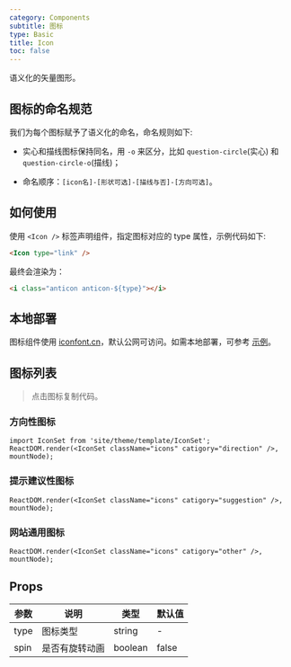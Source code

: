 ```yaml
---
category: Components
subtitle: 图标
type: Basic
title: Icon
toc: false
---
```


语义化的矢量图形。

## 图标的命名规范

我们为每个图标赋予了语义化的命名，命名规则如下:

- 实心和描线图标保持同名，用 `-o` 来区分，比如 `question-circle`(实心) 和 `question-circle-o`(描线)；

- 命名顺序：`[icon名]-[形状可选]-[描线与否]-[方向可选]`。

## 如何使用

使用 `<Icon />` 标签声明组件，指定图标对应的 type 属性，示例代码如下:

```html
<Icon type="link" />
```

最终会渲染为：

```html
<i class="anticon anticon-${type}"></i>
```

## 本地部署

图标组件使用 [iconfont.cn](http://iconfont.cn)，默认公网可访问。如需本地部署，可参考 [示例](https://github.com/ant-design/antd-init/tree/master/examples/local-iconfont)。

## 图标列表

> 点击图标复制代码。

### 方向性图标

```__react
import IconSet from 'site/theme/template/IconSet';
ReactDOM.render(<IconSet className="icons" catigory="direction" />, mountNode);
```

### 提示建议性图标

```__react
ReactDOM.render(<IconSet className="icons" catigory="suggestion" />, mountNode);
```

### 网站通用图标

```__react
ReactDOM.render(<IconSet className="icons" catigory="other" />, mountNode);
```

## Props

| 参数      | 说明             | 类型      | 默认值  |
|----------|------------------|----------|--------|
| type | 图标类型 | string | - |
| spin | 是否有旋转动画 | boolean | false |

<style>
.markdown .icons {
  width: 100%;
}
ul.anticons-list {
  margin: 40px 0;
  list-style: none;
  overflow: hidden;
}
ul.anticons-list li {
  float: left;
  width: 16.66%;
  text-align: center;
  list-style: none;
  cursor: pointer;
  height: 100px;
  color: #555;
  transition: all 0.2s ease;
  position: relative;
  margin: 3px 0;
  border-radius: 4px;
  background-color: #fff;
  overflow: hidden;
  padding: 10px 0 0 0;
}
ul.anticons-list li:hover {
  background-color: #eaf8fe;
}
ul.anticons-list li.copied:hover {
  color: rgba(255,255,255,0.2);
}
ul.anticons-list li:after {
  position: absolute;
  top: 0;
  left: 0;
  height: 100%;
  width: 100%;
  content: "Copied!";
  text-align: center;
  line-height: 110px;
  color: #2db7f5;
  transition: all 0.3s cubic-bezier(0.18, 0.89, 0.32, 1.28);
  opacity: 0;
}
ul.anticons-list li.copied:after {
  opacity: 1;
  top: -10px;
}
.anticon {
  font-size: 24px;
  margin: 12px 0 16px;
  transition: all .3s;
}
ul.anticons-list li:hover .anticon {
  transform: scale(1.4);
}
.anticon-class {
  display: block;
  text-align: center;
  transform: scale(0.83);
  font-family: Consolas;
  white-space: nowrap;
}
</style>
